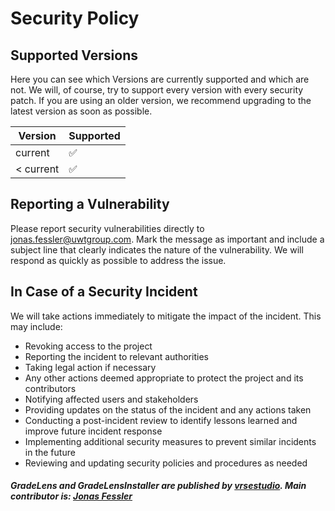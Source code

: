 # Security Policy

## Supported Versions

Here you can see which Versions are currently supported and which are not. We will, of course, try to support every version with every security patch. If you are using an older version, we recommend upgrading to the latest version as soon as possible.

| Version   | Supported          |
|-----------|--------------------|
| current   | :white_check_mark: |
| < current | :white_check_mark: |

## Reporting a Vulnerability

Please report security vulnerabilities directly to [jonas.fessler@uwtgroup.com](mailto:jonas.fessler@uwtgroup.com). Mark the message as important and include a subject line that clearly indicates the nature of the vulnerability. We will respond as quickly as possible to address the issue.

## In Case of a Security Incident

We will take actions immediately to mitigate the impact of the incident. This may include:
- Revoking access to the project
- Reporting the incident to relevant authorities
- Taking legal action if necessary
- Any other actions deemed appropriate to protect the project and its contributors
- Notifying affected users and stakeholders
- Providing updates on the status of the incident and any actions taken
- Conducting a post-incident review to identify lessons learned and improve future incident response
- Implementing additional security measures to prevent similar incidents in the future
- Reviewing and updating security policies and procedures as needed

##### GradeLens and GradeLensInstaller are published by [vrsestudio](https://github.com/vrsestudio/). Main contributor is: [Jonas Fessler](https://github.com/jonasfessler)